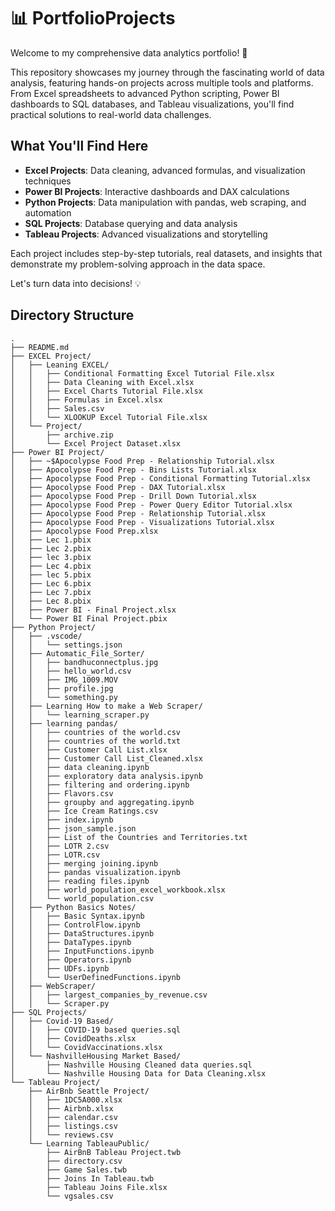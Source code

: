 # 📊 PortfolioProjects

Welcome to my comprehensive data analytics portfolio! 🚀

This repository showcases my journey through the fascinating world of data analysis, featuring hands-on projects across multiple tools and platforms. From Excel spreadsheets to advanced Python scripting, Power BI dashboards to SQL databases, and Tableau visualizations, you'll find practical solutions to real-world data challenges.

## What You'll Find Here

- **Excel Projects**: Data cleaning, advanced formulas, and visualization techniques
- **Power BI Projects**: Interactive dashboards and DAX calculations
- **Python Projects**: Data manipulation with pandas, web scraping, and automation
- **SQL Projects**: Database querying and data analysis
- **Tableau Projects**: Advanced visualizations and storytelling

Each project includes step-by-step tutorials, real datasets, and insights that demonstrate my problem-solving approach in the data space.

Let's turn data into decisions! 💡

## Directory Structure

```
.
├── README.md
├── EXCEL Project/
│   ├── Leaning EXCEL/
│   │   ├── Conditional Formatting Excel Tutorial File.xlsx
│   │   ├── Data Cleaning with Excel.xlsx
│   │   ├── Excel Charts Tutorial File.xlsx
│   │   ├── Formulas in Excel.xlsx
│   │   ├── Sales.csv
│   │   └── XLOOKUP Excel Tutorial File.xlsx
│   └── Project/
│       ├── archive.zip
│       └── Excel Project Dataset.xlsx
├── Power BI Project/
│   ├── ~$Apocolypse Food Prep - Relationship Tutorial.xlsx
│   ├── Apocolypse Food Prep - Bins Lists Tutorial.xlsx
│   ├── Apocolypse Food Prep - Conditional Formatting Tutorial.xlsx
│   ├── Apocolypse Food Prep - DAX Tutorial.xlsx
│   ├── Apocolypse Food Prep - Drill Down Tutorial.xlsx
│   ├── Apocolypse Food Prep - Power Query Editor Tutorial.xlsx
│   ├── Apocolypse Food Prep - Relationship Tutorial.xlsx
│   ├── Apocolypse Food Prep - Visualizations Tutorial.xlsx
│   ├── Apocolypse Food Prep.xlsx
│   ├── Lec 1.pbix
│   ├── Lec 2.pbix
│   ├── lec 3.pbix
│   ├── Lec 4.pbix
│   ├── lec 5.pbix
│   ├── Lec 6.pbix
│   ├── Lec 7.pbix
│   ├── Lec 8.pbix
│   ├── Power BI - Final Project.xlsx
│   └── Power BI Final Project.pbix
├── Python Project/
│   ├── .vscode/
│   │   └── settings.json
│   ├── Automatic_File_Sorter/
│   │   ├── bandhuconnectplus.jpg
│   │   ├── hello_world.csv
│   │   ├── IMG_1009.MOV
│   │   ├── profile.jpg
│   │   └── something.py
│   ├── Learning How to make a Web Scraper/
│   │   └── learning_scraper.py
│   ├── learning pandas/
│   │   ├── countries of the world.csv
│   │   ├── countries of the world.txt
│   │   ├── Customer Call List.xlsx
│   │   ├── Customer Call List_Cleaned.xlsx
│   │   ├── data cleaning.ipynb
│   │   ├── exploratory data analysis.ipynb
│   │   ├── filtering and ordering.ipynb
│   │   ├── Flavors.csv
│   │   ├── groupby and aggregating.ipynb
│   │   ├── Ice Cream Ratings.csv
│   │   ├── index.ipynb
│   │   ├── json_sample.json
│   │   ├── List of the Countries and Territories.txt
│   │   ├── LOTR 2.csv
│   │   ├── LOTR.csv
│   │   ├── merging joining.ipynb
│   │   ├── pandas visualization.ipynb
│   │   ├── reading files.ipynb
│   │   ├── world_population_excel_workbook.xlsx
│   │   └── world_population.csv
│   ├── Python Basics Notes/
│   │   ├── Basic Syntax.ipynb
│   │   ├── ControlFlow.ipynb
│   │   ├── DataStructures.ipynb
│   │   ├── DataTypes.ipynb
│   │   ├── InputFunctions.ipynb
│   │   ├── Operators.ipynb
│   │   ├── UDFs.ipynb
│   │   └── UserDefinedFunctions.ipynb
│   ├── WebScraper/
│   │   ├── largest_companies_by_revenue.csv
│   │   └── Scraper.py
├── SQL Projects/
│   ├── Covid-19 Based/
│   │   ├── COVID-19 based queries.sql
│   │   ├── CovidDeaths.xlsx
│   │   └── CovidVaccinations.xlsx
│   └── NashvilleHousing Market Based/
│       ├── Nashville Housing Cleaned data queries.sql
│       └── Nashville Housing Data for Data Cleaning.xlsx
└── Tableau Project/
    ├── AirBnb Seattle Project/
    │   ├── 1DC5A000.xlsx
    │   ├── Airbnb.xlsx
    │   ├── calendar.csv
    │   ├── listings.csv
    │   └── reviews.csv
    └── Learning TableauPublic/
        ├── AirBnB Tableau Project.twb
        ├── directory.csv
        ├── Game Sales.twb
        ├── Joins In Tableau.twb
        ├── Tableau Joins File.xlsx
        └── vgsales.csv

```
